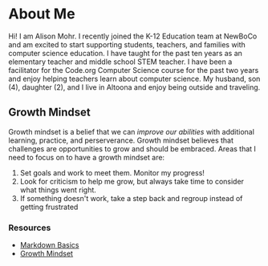# About Me
Hi! I am Alison Mohr. I recently joined the K-12 Education team at NewBoCo and am excited to start supporting students, teachers, and families with computer science education. I have taught for the past ten years as an elementary teacher and middle school STEM teacher. I have been a facilitator for the Code.org Computer Science course for the past two years and enjoy helping teachers learn about computer science. My husband, son (4), daughter (2), and I live in Altoona and enjoy being outside and traveling. 

## Growth Mindset
Growth mindset is a belief that we can *improve our abilities* with additional learning, practice, and perserverance. Growth mindset believes that challenges are opportunities to grow and should be embraced. Areas that I need to focus on to have a growth mindset are: 
1. Set goals and work to meet them. Monitor my progress!
2. Look for criticism to help me grow, but always take time to consider what things went right. 
3. If something doesn't work, take a step back and regroup instead of getting frustrated

### Resources 
- [Markdown Basics](https://help.github.com/en/github/writing-on-github/basic-writing-and-formatting-syntax#styling-text)
- [Growth Mindset](https://www.atlassian.com/blog/inside-atlassian/growth-mindset)
